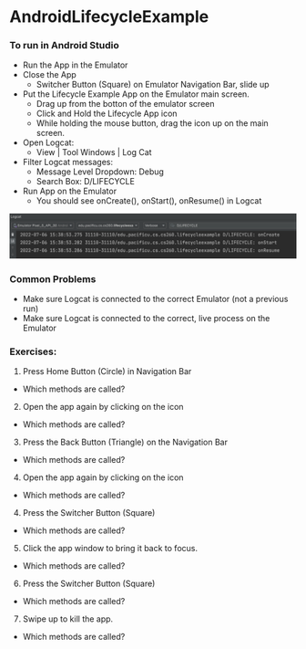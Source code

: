# AndroidLifecycleExample

### To run in Android Studio

* Run the App in the Emulator
* Close the App 
  * Switcher Button (Square) on Emulator Navigation Bar, slide up
* Put the Lifecycle Example App on the Emulator main screen.
  * Drag up from the botton of the emulator screen
  * Click and Hold the Lifecycle App icon
  * While holding the mouse button, drag the icon up on the main screen.
* Open Logcat:
  * View | Tool Windows | Log Cat
* Filter Logcat messages:
  * Message Level Dropdown: Debug
  * Search Box: D/LIFECYCLE
* Run App on the Emulator
  * You should see onCreate(), onStart(), onResume() in Logcat

![LogCat Image](images/logcat.png)

### Common Problems

* Make sure Logcat is connected to the correct Emulator (not a previous run)
* Make sure Logcat is connected to the correct, live process on the Emulator

### Exercises:

1. Press Home Button (Circle) in Navigation Bar
  * Which methods are called?
2. Open the app again by clicking on the icon
  * Which methods are called?
3. Press the Back Button (Triangle) on the Navigation Bar
  * Which methods are called?
4. Open the app again by clicking on the icon
  * Which methods are called?
4. Press the Switcher Button (Square)
  * Which methods are called?
5. Click the app window to bring it back to focus.
  * Which methods are called?
6. Press the Switcher Button (Square)
  * Which methods are called?
7. Swipe up to kill the app.
  * Which methods are called?
